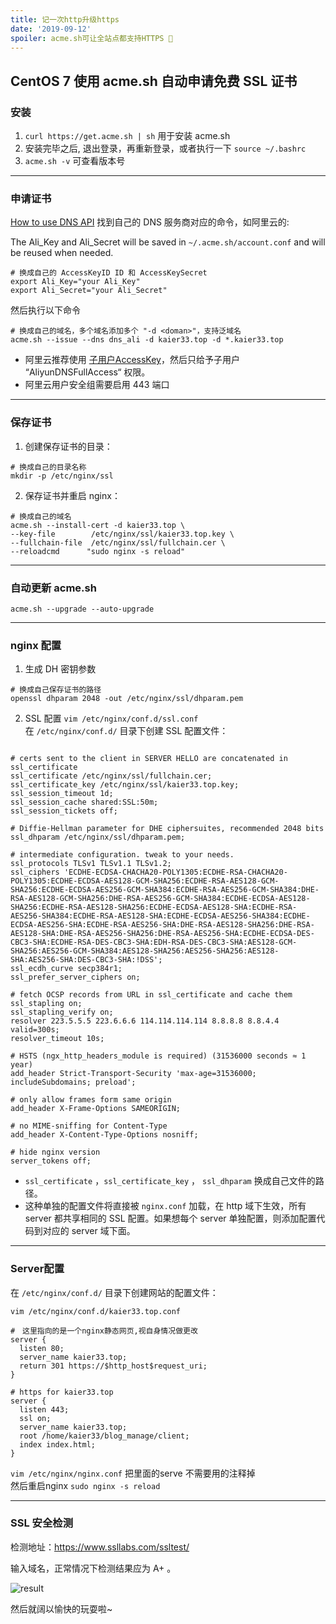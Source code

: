 ```yaml
---
title: 记一次http升级https
date: '2019-09-12'
spoiler: acme.sh可让全站点都支持HTTPS 🎉
---
```


## CentOS 7 使用 acme.sh 自动申请免费 SSL 证书

### 安装  

1. ```curl https://get.acme.sh | sh``` 用于安装 acme.sh
2. 安装完毕之后, 退出登录，再重新登录，或者执行一下 ```source ~/.bashrc```　
3. ```acme.sh -v``` 可查看版本号
***

### 申请证书  

[How to use DNS API](https://github.com/Neilpang/acme.sh/blob/master/dnsapi/README.md)  找到自己的 DNS 服务商对应的命令，如阿里云的:  

The Ali_Key and Ali_Secret will be saved in ```~/.acme.sh/account.conf``` and will be reused when needed.
```
# 换成自己的 AccessKeyID ID 和 AccessKeySecret
export Ali_Key="your Ali_Key"
export Ali_Secret="your Ali_Secret"
```
然后执行以下命令
```
# 换成自己的域名，多个域名添加多个 "-d <doman>"，支持泛域名
acme.sh --issue --dns dns_ali -d kaier33.top -d *.kaier33.top
```

+ 阿里云推荐使用 [子用户AccessKey](https://account.aliyun.com/login/login.htm?oauth_callback=https%3A%2F%2Fram.console.aliyun.com%2F#/user/list)，然后只给予子用户 “AliyunDNSFullAccess“ 权限。
+ 阿里云用户安全组需要启用 443 端口

***
### 保存证书  

1. 创建保存证书的目录：  
```
# 换成自己的目录名称
mkdir -p /etc/nginx/ssl
```
2. 保存证书并重启 nginx：
```
# 换成自己的域名
acme.sh --install-cert -d kaier33.top \
--key-file        /etc/nginx/ssl/kaier33.top.key \
--fullchain-file  /etc/nginx/ssl/fullchain.cer \
--reloadcmd      "sudo nginx -s reload"
```

***

### 自动更新 acme.sh  

```
acme.sh --upgrade --auto-upgrade
```
***

### nginx 配置  

1. 生成 DH 密钥参数
```
# 换成自己保存证书的路径
openssl dhparam 2048 -out /etc/nginx/ssl/dhparam.pem
```
2. SSL 配置 ```vim /etc/nginx/conf.d/ssl.conf```  
在 ```/etc/nginx/conf.d/``` 目录下创建 SSL 配置文件：  

```

# certs sent to the client in SERVER HELLO are concatenated in ssl_certificate
ssl_certificate /etc/nginx/ssl/fullchain.cer;
ssl_certificate_key /etc/nginx/ssl/kaier33.top.key;
ssl_session_timeout 1d;
ssl_session_cache shared:SSL:50m;
ssl_session_tickets off;

# Diffie-Hellman parameter for DHE ciphersuites, recommended 2048 bits
ssl_dhparam /etc/nginx/ssl/dhparam.pem;

# intermediate configuration. tweak to your needs.
ssl_protocols TLSv1 TLSv1.1 TLSv1.2;
ssl_ciphers 'ECDHE-ECDSA-CHACHA20-POLY1305:ECDHE-RSA-CHACHA20-POLY1305:ECDHE-ECDSA-AES128-GCM-SHA256:ECDHE-RSA-AES128-GCM-SHA256:ECDHE-ECDSA-AES256-GCM-SHA384:ECDHE-RSA-AES256-GCM-SHA384:DHE-RSA-AES128-GCM-SHA256:DHE-RSA-AES256-GCM-SHA384:ECDHE-ECDSA-AES128-SHA256:ECDHE-RSA-AES128-SHA256:ECDHE-ECDSA-AES128-SHA:ECDHE-RSA-AES256-SHA384:ECDHE-RSA-AES128-SHA:ECDHE-ECDSA-AES256-SHA384:ECDHE-ECDSA-AES256-SHA:ECDHE-RSA-AES256-SHA:DHE-RSA-AES128-SHA256:DHE-RSA-AES128-SHA:DHE-RSA-AES256-SHA256:DHE-RSA-AES256-SHA:ECDHE-ECDSA-DES-CBC3-SHA:ECDHE-RSA-DES-CBC3-SHA:EDH-RSA-DES-CBC3-SHA:AES128-GCM-SHA256:AES256-GCM-SHA384:AES128-SHA256:AES256-SHA256:AES128-SHA:AES256-SHA:DES-CBC3-SHA:!DSS';
ssl_ecdh_curve secp384r1;
ssl_prefer_server_ciphers on;

# fetch OCSP records from URL in ssl_certificate and cache them
ssl_stapling on;
ssl_stapling_verify on;
resolver 223.5.5.5 223.6.6.6 114.114.114.114 8.8.8.8 8.8.4.4 valid=300s;
resolver_timeout 10s;

# HSTS (ngx_http_headers_module is required) (31536000 seconds ≈ 1 year)
add_header Strict-Transport-Security 'max-age=31536000; includeSubdomains; preload';

# only allow frames form same origin
add_header X-Frame-Options SAMEORIGIN;

# no MIME-sniffing for Content-Type
add_header X-Content-Type-Options nosniff;

# hide nginx version
server_tokens off;

```

+ `ssl_certificate` ，`ssl_certificate_key` ， `ssl_dhparam` 换成自己文件的路径。
+ 这种单独的配置文件将直接被 `nginx.conf` 加载，在 http 域下生效，所有 server 都共享相同的 SSL 配置。如果想每个 server 单独配置，则添加配置代码到对应的 server 域下面。  

***

### Server配置  

在 `/etc/nginx/conf.d/` 目录下创建网站的配置文件：
```
vim /etc/nginx/conf.d/kaier33.top.conf
```
```
#　这里指向的是一个nginx静态网页,视自身情况做更改
server {
  listen 80;
  server_name kaier33.top;
  return 301 https://$http_host$request_uri;
}

# https for kaier33.top
server {
  listen 443;
  ssl on;
  server_name kaier33.top;
  root /home/kaier33/blog_manage/client;
  index index.html;
}
```
```vim /etc/nginx/nginx.conf``` 把里面的serve 不需要用的注释掉  
然后重启nginx  ```sudo nginx -s reload```   

***

### SSL 安全检测
  
检测地址：https://www.ssllabs.com/ssltest/    

输入域名，正常情况下检测结果应为 A+ 。

![result](./ssl.png)

然后就阔以愉快的玩耍啦~
<!-- [end](/thanks watch/) -->